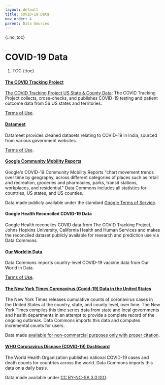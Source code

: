 ```yaml
---
layout: default
title: COVID-19 Data
nav_order: 4
parent: Data Sources
---
```


{:.no_toc}
# COVID-19 Data

1. TOC
{:toc}

#### [The COVID Tracking Project](https://covidtracking.com/)
[The COVID Tracking Project US State & County Data](https://covidtracking.com/about-data): The COVID Tracking Project collects, cross-checks, and publishes COVID-19 testing and patient outcome data from 56 US states and territories.

[Terms of Use](https://covidtracking.com/about-data/license).

#### [Datameet](http://projects.datameet.org/covid19/)
Datameet provides cleaned datasets relating to COVID-19 in India, sourced from various government websites.

[Terms of Use](http://projects.datameet.org/covid19/contributing/).

#### [Google Community Mobility Reports](https://www.google.com/covid19/mobility/)
Google's COVID-19 Community Mobility Reports "chart movement trends over time by geography, across different categories of places such as retail and recreation, groceries and pharmacies, parks, transit stations, workplaces, and residential." Data Commons includes all statistics for countries, US states, and US counties.

Data made publicly available under the standard [Google Terms of Service](https://policies.google.com/terms?hl=en).

#### Google Health Reconciled COVID-19 Data
Google Health reconciles COVID data from The COVID Tracking Project, Johns Hopkins University, California Health and Human Services and makes the reconciled dataset publicly available for research and prediction use via Data Commons.

#### [Our World in Data](https://ourworldindata.org/)
Data Commons imports country-level COVID-19 vaccine data from Our World in Data.

[Terms of Use](https://ourworldindata.org/faqs#how-should-i-cite-your-work).

#### [The New York Times Coronavirus (Covid-19) Data in the United States](https://github.com/nytimes/covid-19-data/)
The New York Times releases cumulative counts of coronavirus cases in the United States at the country, state, and county level, over time. The New York Times compiles this time series data from state and local governments and health departments in an attempt to provide a complete record of the ongoing outbreak. Data Commons imports this data and computes incremental counts for users.

Data made [available for non-commercial purposes only with proper citation](https://github.com/nytimes/covid-19-data/blob/master/LICENSE).

#### [WHO Coronavirus Disease (COVID-19) Dashboard](https://covid19.who.int/)
The World Health Organization publishes national COVID-19 cases and death counts for countries across the world. Data Commons imports this data on a daily basis.

Data made available under [CC BY-NC-SA 3.0 IGO](https://www.who.int/about/policies/publishing/copyright).
